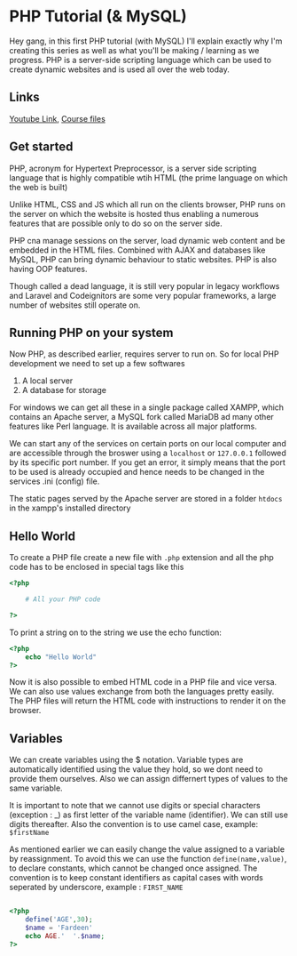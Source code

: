 # PHP Tutorial (& MySQL)

Hey gang, in this first PHP tutorial (with MySQL) I'll explain exactly why I'm creating this series as well as what you'll be making / learning as we progress. PHP is a server-side scripting language which can be used to create dynamic websites and is used all over the web today.

## Links

[Youtube Link](https://www.youtube.com/watch?v=pWG7ajC_OVo&list=PL4cUxeGkcC9gksOX3Kd9KPo-O68ncT05o), [Course files](https://www.youtube.com/redirect?q=https%3A%2F%2Fgithub.com%2Fiamshaunjp%2Fphp-mysql-tutorial&redir_token=9yrb5AY3tktZhygFn9oao4PAl9J8MTU3ODk0MjA2MEAxNTc4ODU1NjYw&event=video_description&v=pWG7ajC_OVo)

## Get started

PHP, acronym for Hypertext Preprocessor, is a server side scripting language that is highly compatible wtih HTML (the prime language on which the web is built)

Unlike HTML, CSS and JS which all run on the clients browser, PHP runs on the server on which the website is hosted thus enabling a numerous features that are possible only to do so on the server side.

PHP cna manage sessions on the server, load dynamic web content and be embedded in the HTML files. Combined with AJAX and databases like MySQL, PHP can bring dynamic behaviour to static websites. PHP is also having OOP features.

Though called a dead language, it is still very popular in legacy workflows and Laravel and Codeignitors are some very popular frameworks, a large number of websites still operate on.

## Running PHP on your system

Now PHP, as described earlier, requires server to run on. So for local PHP development we need to set up a few softwares

1. A local server
2. A database for storage

For windows we can get all these in a single package called XAMPP, which contains an Apache server, a MySQL fork called MariaDB ad many other features like Perl language. It is available across all major platforms.

We can start any of the services on certain ports on our local computer and are accessible through the broswer using a `localhost` or `127.0.0.1` followed by its specific port number. If you get an error, it simply means that the port to be used is already occupied and hence needs to be changed in the services .ini (config) file.

The static pages served by the Apache server are stored in a folder `htdocs` in the xampp's installed directory

## Hello World

To create a PHP file create a new file with `.php` extension and all the php code has to be enclosed in special tags like this

```php
<?php

    # All your PHP code

?>
```

To print a string on to the string we use the echo function:

```php
<?php
    echo "Hello World"
?>
```

Now it is also possible to embed HTML code in a PHP file and vice versa. We can also use values exchange from both the languages pretty easily. The PHP files will return the HTML code with instructions to render it on the browser.

## Variables

We can create variables using the \$ notation. Variable types are automatically identified using the value they hold, so we dont need to provide them ourselves. Also we can assign differnert types of values to the same variable.

It is important to note that we cannot use digits or special characters (exception : \_) as first letter of the variable name (identifier). We can still use digits thereafter. Also the convention is to use camel case, example: `$firstName`

As mentioned earlier we can easily change the value assigned to a variable by reassignment. To avoid this we can use the function `define(name,value)`, to declare constants, which cannot be changed once assigned. The convention is to keep constant identifiers as capital cases with words seperated by underscore, example : `FIRST_NAME`

```php

<?php
    define('AGE',30);
    $name = 'Fardeen'
    echo AGE.'  '.$name;
?>
```
